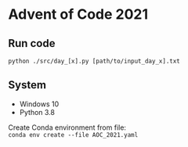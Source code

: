 # Advent of Code 2021

## Run code

`python ./src/day_[x].py [path/to/input_day_x].txt`

## System
- Windows 10
- Python 3.8

Create Conda environment from file:  
`conda env create --file AOC_2021.yaml`